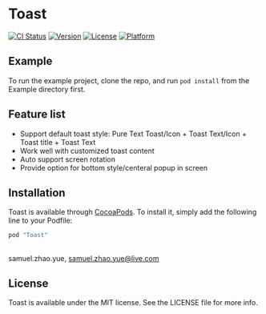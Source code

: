 # Toast

[![CI Status](http://img.shields.io/travis/zy.zhao/Toast.svg?style=flat)](https://travis-ci.org/zy.zhao/Toast)
[![Version](https://img.shields.io/cocoapods/v/Toast.svg?style=flat)](http://cocoapods.org/pods/Toast)
[![License](https://img.shields.io/cocoapods/l/Toast.svg?style=flat)](http://cocoapods.org/pods/Toast)
[![Platform](https://img.shields.io/cocoapods/p/Toast.svg?style=flat)](http://cocoapods.org/pods/Toast)

## Example

To run the example project, clone the repo, and run `pod install` from the Example directory first.

## Feature list

- Support default toast style: Pure Text Toast/Icon + Toast Text/Icon + Toast title + Toast Text
- Work well with customized toast content
- Auto support screen rotation
- Provide option for bottom style/centeral popup in screen


## Installation

Toast is available through [CocoaPods](http://cocoapods.org). To install
it, simply add the following line to your Podfile:

```ruby
pod "Toast"
```

## 

samuel.zhao.yue, samuel.zhao.yue@live.com

## License

Toast is available under the MIT license. See the LICENSE file for more info.
